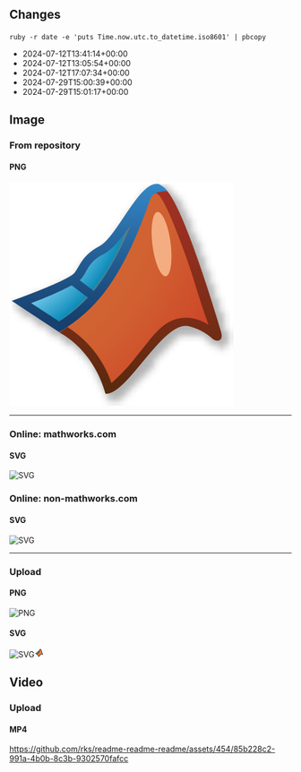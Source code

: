 ## Changes

`ruby -r date -e 'puts Time.now.utc.to_datetime.iso8601' | pbcopy`

- 2024-07-12T13:41:14+00:00
- 2024-07-12T13:05:54+00:00
- 2024-07-12T17:07:34+00:00
- 2024-07-29T15:00:39+00:00
- 2024-07-29T15:01:17+00:00

## Image

### From repository

#### PNG

![PNG](/matlab.png)

---

### Online: mathworks.com

#### SVG

![SVG](https://www.mathworks.com/products/matlab/_jcr_content/mainParsys/band_copy/mainParsys/columns_1528343638_c_1134682686/eae138f8-129b-4d1d-8c03-723434ced67a/pictogram_copy_copy_.adapt.full.medium.svg/1710243267461.svg)

### Online: non-mathworks.com

#### SVG

![SVG](https://landscape.cncf.io/logos/e0303fdc381c96c1b4461ad1a2437c8f050cfb856fcb8710c9104367ca60f316.svg)

---

### Upload

#### PNG

![PNG](https://github.com/rks/readme-readme-readme/assets/454/283d694f-ebab-448d-bcb8-d2c5584b3021)

#### SVG

![SVG](https://github.com/rks/readme-readme-readme/assets/454/70a936b4-b692-494a-89ea-bd02b8c0946e)<svg width="16" height="16" viewBox="0 0 16 16" fill="none" xmlns="http://www.w3.org/2000/svg">
<path fill-rule="evenodd" clip-rule="evenodd" d="M4.00115 9.99526C4.30791 9.75108 4.71051 9.42144 5.09339 9.08942C5.28869 8.92007 5.47265 8.75535 5.63391 8.60419L4.78163 7.98635C4.77957 7.98746 4.77754 7.98854 4.77555 7.9896C4.69173 8.03438 4.58708 8.08529 4.46996 8.1396C4.23482 8.24865 3.93115 8.37981 3.60399 8.51647C3.22828 8.6734 2.81673 8.83959 2.43372 8.99096C2.74433 9.19249 3.10353 9.42182 3.47367 9.65815C3.64836 9.76968 3.82554 9.8828 4.00115 9.99526ZM5.44409 7.39615L6.22897 7.96513C6.50278 7.60146 7.00516 6.91268 7.47223 6.16385C7.72653 5.75615 7.96661 5.3366 8.15301 4.9461C8.18647 4.87601 8.21778 4.8077 8.24686 4.74133C8.18945 4.80819 8.13103 4.8745 8.0726 4.93924C7.75604 5.28999 7.38747 5.65221 7.11298 5.8331C6.65204 6.13688 6.29937 6.38342 6.07616 6.68013C5.92987 6.87458 5.67607 7.15321 5.44409 7.39615Z" fill="#068CFC"/>
<path fill-rule="evenodd" clip-rule="evenodd" d="M9.96473 2.32595C9.72056 2.60678 9.49738 3.1226 9.3584 4.07996C9.30278 4.46311 9.1382 4.89561 8.93597 5.31927C8.73072 5.74926 8.47264 6.19872 8.20841 6.62234C7.67983 7.46978 7.11161 8.23768 6.85232 8.57853C6.61638 8.88868 6.13359 9.33508 5.66201 9.74402C5.35786 10.0078 5.04257 10.2693 4.76965 10.4902C4.88062 10.5625 4.9881 10.6329 5.09081 10.7009C5.76069 11.1439 6.25673 11.8547 6.64019 12.5204C6.83447 12.8576 7.00729 13.197 7.16112 13.4999L7.16855 13.5146C7.2487 13.6724 7.32266 13.818 7.3923 13.9501C7.5768 13.8451 7.803 13.6808 8.05357 13.4502C8.44968 13.0855 9.38976 11.9489 9.95836 11.1637C10.2916 10.7036 10.7519 10.3469 11.2152 10.1052C11.6742 9.86563 12.1726 9.72015 12.5986 9.72015C12.9515 9.72015 13.3689 9.87777 13.7136 10.0396C13.1758 8.47799 12.4506 6.32866 12.2014 5.42867C12.0127 4.74694 11.6866 3.81954 11.3213 3.07046C11.1376 2.69393 10.9534 2.38192 10.7829 2.1707C10.6976 2.06514 10.6269 1.99861 10.5736 1.9614C10.5482 1.94363 10.5324 1.93636 10.5254 1.93365C10.4741 1.93734 10.3645 1.9735 10.1932 2.11249C10.1712 2.13028 10.1491 2.14908 10.1268 2.16883L10.1291 2.17188C10.1142 2.183 10.0994 2.1948 10.0845 2.2073C10.045 2.24415 10.005 2.28382 9.96473 2.32595Z" fill="#F57729"/>
<path d="M1.5 8.88907L1.32223 8.42174C1.14902 8.48763 1.02646 8.64391 1.00376 8.82784C0.981068 9.01176 1.06196 9.19315 1.21395 9.29917L1.5 8.88907ZM4.7193 7.51472L5.0668 7.87422L5.0668 7.87422L4.7193 7.51472ZM5.73113 6.41944L5.33158 6.11885L5.33158 6.11885L5.73113 6.41944ZM8.49056 3.69301L8.05439 3.44858L8.05439 3.44858L8.49056 3.69301ZM12.6195 5.31305L13.1014 5.17964V5.17964L12.6195 5.31305ZM14.5 10.9833L14.2198 11.3974C14.3984 11.5182 14.6342 11.511 14.805 11.3794C14.9758 11.2479 15.0431 11.0217 14.972 10.8182L14.5 10.9833ZM10.3097 11.4179L9.90479 11.1247L10.3097 11.4179ZM8.34748 13.769L8.00885 13.4011H8.00885L8.34748 13.769ZM7.20283 14.5L6.77366 14.7565C6.88742 14.9469 7.11292 15.0395 7.32763 14.9842L7.20283 14.5ZM4.8522 11.0623L4.57639 11.4794L4.8522 11.0623ZM3.76697 10.0957C3.54938 10.2657 3.51084 10.5799 3.68087 10.7975C3.8509 11.0151 4.16513 11.0536 4.38271 10.8836L3.76697 10.0957ZM6.50724 8.31637L6.90518 8.61909V8.61909L6.50724 8.31637ZM8.92936 4.01791L8.43455 3.94607V3.94607L8.92936 4.01791ZM1.67777 9.3564C2.21008 9.15392 2.97498 8.85181 3.63094 8.57782C3.95841 8.44103 4.26298 8.30949 4.49926 8.19991C4.61688 8.14537 4.72281 8.09386 4.80822 8.04824C4.87205 8.01414 4.98596 7.95236 5.0668 7.87422L4.3718 7.15521C4.40767 7.12054 4.42025 7.12175 4.33706 7.16619C4.27546 7.19909 4.18867 7.24165 4.07855 7.29272C3.85937 7.39437 3.56837 7.52022 3.24551 7.65508C2.60081 7.92437 1.846 8.22251 1.32223 8.42174L1.67777 9.3564ZM5.0668 7.87422C5.29244 7.65611 5.87339 7.06205 6.13069 6.72004L5.33158 6.11885C5.12603 6.39207 4.59584 6.93865 4.3718 7.15521L5.0668 7.87422ZM6.13069 6.72004C6.34579 6.43411 6.68825 6.19352 7.15092 5.8886L6.60065 5.05362C6.16395 5.34141 5.66827 5.67131 5.33158 6.11885L6.13069 6.72004ZM7.15092 5.8886C7.43305 5.70267 7.80643 5.33488 8.12334 4.98374C8.44279 4.62979 8.76537 4.2254 8.92674 3.93745L8.05439 3.44858C7.95003 3.63479 7.69006 3.97128 7.38098 4.31374C7.06936 4.65902 6.7682 4.94319 6.60065 5.05362L7.15092 5.8886ZM8.92674 3.93745C9.05746 3.70419 9.35678 3.18318 9.71213 2.72521C9.89057 2.49525 10.0698 2.29878 10.2356 2.16427C10.4133 2.02009 10.5106 2 10.5346 2V1C10.1651 1 9.84336 1.19477 9.60556 1.38769C9.35584 1.59028 9.12306 1.85316 8.92207 2.11218C8.5186 2.63217 8.18939 3.20767 8.05439 3.44858L8.92674 3.93745ZM10.5346 2C10.4913 2 10.4887 1.98301 10.5359 2.01603C10.5822 2.04841 10.6485 2.10985 10.7314 2.21258C10.8974 2.41816 11.0791 2.72507 11.2618 3.09969C11.625 3.84434 11.9497 4.76776 12.1376 5.44647L13.1014 5.17964C12.9009 4.45561 12.5562 3.47251 12.1606 2.66131C11.9639 2.25801 11.7438 1.87467 11.5095 1.58448C11.3924 1.43933 11.259 1.3015 11.109 1.19658C10.9599 1.09231 10.7644 1 10.5346 1V2ZM12.1376 5.44647C12.4538 6.58845 13.533 9.73246 14.028 11.1483L14.972 10.8182C14.4723 9.38911 13.4066 6.28204 13.1014 5.17964L12.1376 5.44647ZM14.7802 10.5692C14.5594 10.4198 14.1983 10.1997 13.8167 10.0147C13.4589 9.84131 12.9942 9.65349 12.5991 9.65349V10.6535C12.7436 10.6535 13.0249 10.7423 13.3805 10.9146C13.7122 11.0753 14.0318 11.2702 14.2198 11.3974L14.7802 10.5692ZM12.5991 9.65349C12.1594 9.65349 11.6504 9.80312 11.1848 10.0461C10.7143 10.2916 10.2453 10.6545 9.90479 11.1247L10.7147 11.7112C10.9466 11.391 11.2849 11.1218 11.6474 10.9326C12.0147 10.7409 12.3642 10.6535 12.5991 10.6535V9.65349ZM9.90479 11.1247C9.33676 11.909 8.39986 13.0412 8.00885 13.4011L8.68612 14.1369C9.1536 13.7065 10.1381 12.5074 10.7147 11.7112L9.90479 11.1247ZM8.00885 13.4011C7.60104 13.7765 7.26565 13.9675 7.07803 14.0158L7.32763 14.9842C7.75322 14.8745 8.23544 14.5517 8.68612 14.1369L8.00885 13.4011ZM7.632 14.2435C7.50998 14.0393 7.37817 13.7793 7.22099 13.4697C7.06722 13.167 6.89366 12.8261 6.69838 12.4871C6.31371 11.8194 5.81133 11.0972 5.12801 10.6453L4.57639 11.4794C5.05816 11.798 5.46538 12.3501 5.83188 12.9863C6.01219 13.2993 6.17462 13.6178 6.32937 13.9225C6.48071 14.2205 6.62995 14.5161 6.77366 14.7565L7.632 14.2435ZM5.12801 10.6453C4.04508 9.92908 2.44561 8.93903 1.78605 8.47898L1.21395 9.29917C1.87619 9.76109 3.55314 10.8026 4.57639 11.4794L5.12801 10.6453ZM4.38271 10.8836C4.70824 10.6292 5.22089 10.2148 5.70548 9.79459C6.17625 9.38636 6.66439 8.93563 6.90518 8.61909L6.10929 8.01365C5.94129 8.2345 5.53346 8.62014 5.05034 9.03908C4.58105 9.44602 4.08191 9.84954 3.76697 10.0957L4.38271 10.8836ZM6.90518 8.61909C7.16505 8.27747 7.73465 7.50774 8.26478 6.65782C8.52977 6.23298 8.78923 5.78122 8.99593 5.34819C9.19915 4.92246 9.36711 4.48281 9.42418 4.08974L8.43455 3.94607C8.3991 4.1903 8.28191 4.52264 8.09348 4.91741C7.90853 5.30487 7.66984 5.72211 7.4163 6.12859C6.90937 6.94132 6.36042 7.68352 6.10929 8.01365L6.90518 8.61909ZM9.42418 4.08974C9.59328 2.92488 9.88522 2.43731 10.1688 2.22549L9.57041 1.4243C8.95464 1.88422 8.61285 2.71786 8.43455 3.94607L9.42418 4.08974ZM4.45591 7.83213L5.84584 8.83973L6.43277 8.03009L5.04283 7.02249L4.45591 7.83213Z" fill="#333333"/>
</svg>

## Video

### Upload

#### MP4

https://github.com/rks/readme-readme-readme/assets/454/85b228c2-991a-4b0b-8c3b-9302570fafcc
